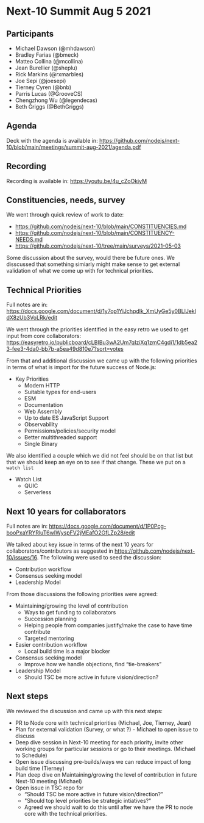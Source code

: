 # Next-10 Summit Aug 5 2021

## Participants

* Michael Dawson (@mhdawson)
* Bradley Farias (@bmeck)
* Matteo Collina (@mcollina)
* Jean Burellier (@sheplu)
* Rick Markins (@rxmarbles)
* Joe Sepi (@joesepi)
* Tierney Cyren (@bnb)
* Parris Lucas (@GrooveCS)
* Chengzhong Wu (@legendecas)
* Beth Griggs (@BethGriggs)

## Agenda

Deck with the agenda is available in:
<https://github.com/nodejs/next-10/blob/main/meetings/summit-aug-2021/agenda.pdf>

## Recording
Recording is available in: <https://youtu.be/4u_cZoOkiyM>

## Constituencies, needs, survey

We went through quick review of work to date:

* https://github.com/nodejs/next-10/blob/main/CONSTITUENCIES.md
* https://github.com/nodejs/next-10/blob/main/CONSTITUENCY-NEEDS.md
* https://github.com/nodejs/next-10/tree/main/surveys/2021-05-03

Some discussion about the survey, would there be future ones. We disscussed that
something simiarly might make sense to get external validation of what we come
up with for technical priorities.

## Technical Priorities

Full notes are in:
<https://docs.google.com/document/d/1y7op1YiJchpdlk_XmUyGe5y0BLlJekldX8zUb3VoLRk/edit>

We went through the priorities identified in the easy retro we used to get input
from core collaborators:
<https://easyretro.io/publicboard/cLBIBu3wA2Um7qIziXq1zmC4gdi1/1db5ea23-fee3-4da0-bb7b-a5ea49d810e7?sort=votes>

From that and additional discussion we came up with the following priorities in
terms of what is import for the future success of Node.js:

* Key Priorities
  * Modern HTTP 
  * Suitable types for end-users
  * ESM
  * Documentation
  * Web Assembly
  * Up to date ES JavaScript Support
  * Observability
  * Permissions/policies/security model
  * Better multithreaded support
  * Single Binary

We also identified a couple which we did not feel should be on that list but that
we should keep an eye on to see if that change. These we put on a `watch list`

* Watch List
  * QUIC
  * Serverless

## Next 10 years for collaborators

Full notes are in:
<https://docs.google.com/document/d/1P0Pcg-booPxaYRYRluT6wIWyspFV2jMEafO2GfLZp28/edit>

We talked about key issue in terms of the next 10 years for collaborators/contributors
as suggested in <https://github.com/nodejs/next-10/issues/16>. The following were
used to seed the discussion:
* Contribution workflow
* Consensus seeking model
* Leadership Model

From those discussions the following priorities were agreed:
* Maintaining/growing the level of contribution
  * Ways to get funding to collaborators
  * Succession planning
  * Helping people from companies justify/make the case to have time contribute
  * Targeted mentoring
* Easier contribution workflow
  * Local build time is a major blocker
* Consensus seeking model
  * Improve how we handle objections, find “tie-breakers”
* Leadership Model 
  * Should TSC be more active in future vision/direction?


## Next steps

We reviewed the discussion and came up with this next steps:
* PR to Node core with technical priorities (Michael, Joe, Tierney, Jean)
* Plan for external validation (Survey, or what ?) - Michael to open issue to discuss
* Deep dive session in Next-10 meeting for each priority, invite other working groups
  for particular sessions or go to their meetings. (Michael to Schedule)
* Open issue discussing pre-builds/ways we can reduce impact of long build time (Tierney) 
* Plan deep dive on Maintaining/growing the level of contribution in future Next-10 meeting (Michael)
* Open issue in TSC repo for
    * “Should TSC be more active in future vision/direction?”
    * "Should top level priorities be strategic intiatives?"
    * Agreed we should wait to do this until after we have the PR to node core with the
      technical priorities.
